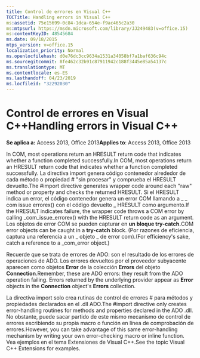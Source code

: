 ```yaml
---
title: Control de errores en Visual C++
TOCTitle: Handling errors in Visual C++
ms:assetid: 75e15699-0c84-1dca-654e-f9ac465c2a30
ms:mtpsurl: https://msdn.microsoft.com/library/JJ249483(v=office.15)
ms:contentKeyID: 48545684
ms.date: 09/18/2015
mtps_version: v=office.15
localization_priority: Normal
ms.openlocfilehash: d0e76dc3cc9634a1531a34058bf7a1baf636c94c
ms.sourcegitcommit: 8fe462c32b91c87911942c188f3445e85a54137c
ms.translationtype: MT
ms.contentlocale: es-ES
ms.lasthandoff: 04/23/2019
ms.locfileid: "32292030"
---
```

# <a name="handling-errors-in-visual-c"></a><span data-ttu-id="6774b-102">Control de errores en Visual C++</span><span class="sxs-lookup"><span data-stu-id="6774b-102">Handling errors in Visual C++</span></span>


<span data-ttu-id="6774b-103">**Se aplica a:** Access 2013, Office 2013</span><span class="sxs-lookup"><span data-stu-id="6774b-103">**Applies to**: Access 2013, Office 2013</span></span>

<span data-ttu-id="6774b-104">In COM, most operations return an HRESULT return code that indicates whether a function completed successfully.</span><span class="sxs-lookup"><span data-stu-id="6774b-104">In COM, most operations return an HRESULT return code that indicates whether a function completed successfully.</span></span> <span data-ttu-id="6774b-105">La directiva import genera código contenedor alrededor de cada método o propiedad \# "sin procesar" y comprueba el HRESULT devuelto.</span><span class="sxs-lookup"><span data-stu-id="6774b-105">The \#import directive generates wrapper code around each "raw" method or property and checks the returned HRESULT.</span></span> <span data-ttu-id="6774b-106">Si el HRESULT indica un error, el código contenedor genera un error COM llamando a \_ \_ com issue errorex() con el código devuelto \_ HRESULT como argumento.</span><span class="sxs-lookup"><span data-stu-id="6774b-106">If the HRESULT indicates failure, the wrapper code throws a COM error by calling \_com\_issue\_errorex() with the HRESULT return code as an argument.</span></span> <span data-ttu-id="6774b-107">Los objetos de error COM se pueden capturar en **un bloque try-catch.**</span><span class="sxs-lookup"><span data-stu-id="6774b-107">COM error objects can be caught in a **try-catch** block.</span></span> <span data-ttu-id="6774b-108">(Por razones de eficiencia, captura una referencia a un \_ objeto \_ de error com).</span><span class="sxs-lookup"><span data-stu-id="6774b-108">(For efficiency's sake, catch a reference to a \_com\_error object.)</span></span>

<span data-ttu-id="6774b-p102">Recuerde que se trata de errores de ADO: son el resultado de los errores de operaciones de ADO. Los errores devueltos por el proveedor subyacente aparecen como objetos **Error** de la colección **Errors** del objeto **Connection**.</span><span class="sxs-lookup"><span data-stu-id="6774b-p102">Remember, these are ADO errors: they result from the ADO operation failing. Errors returned by the underlying provider appear as **Error** objects in the **Connection** object's **Errors** collection.</span></span>

<span data-ttu-id="6774b-111">La directiva import solo crea rutinas de control de errores \# para métodos y propiedades declarados en el .dll ADO.</span><span class="sxs-lookup"><span data-stu-id="6774b-111">The \#import directive only creates error-handling routines for methods and properties declared in the ADO .dll.</span></span> <span data-ttu-id="6774b-112">No obstante, puede sacar partido de este mismo mecanismo de control de errores escribiendo su propia macro o función en línea de comprobación de errores.</span><span class="sxs-lookup"><span data-stu-id="6774b-112">However, you can take advantage of this same error-handling mechanism by writing your own error-checking macro or inline function.</span></span> <span data-ttu-id="6774b-113">Vea ejemplos en el tema Extensiones de Visual C++.</span><span class="sxs-lookup"><span data-stu-id="6774b-113">See the topic Visual C++ Extensions for examples.</span></span>

